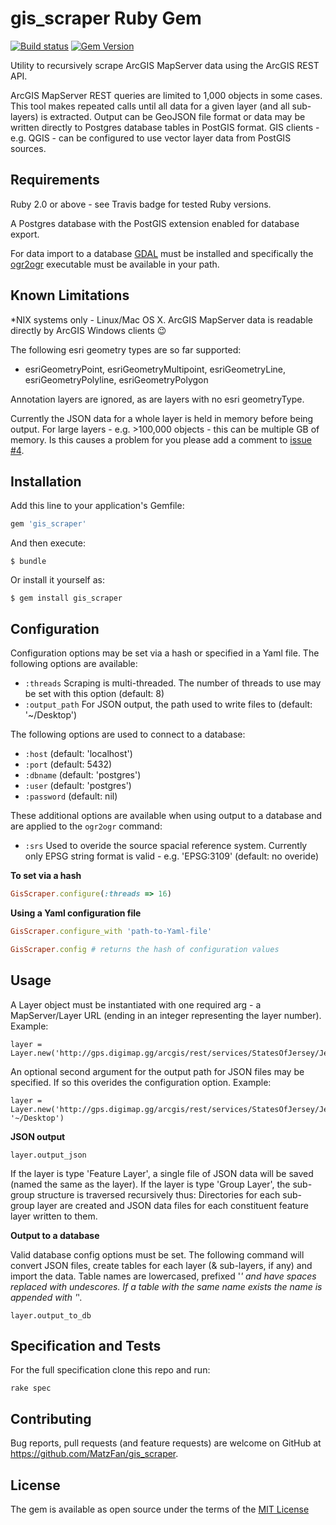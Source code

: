 # gis_scraper Ruby Gem
[![Build status](https://secure.travis-ci.org/MatzFan/gis_scraper.svg)](http://travis-ci.org/MatzFan/gis_scraper)
[![Gem Version](https://badge.fury.io/rb/gis_scraper.svg)](http://badge.fury.io/rb/gis_scraper)

Utility to recursively scrape ArcGIS MapServer data using the ArcGIS REST API.

ArcGIS MapServer REST queries are limited to 1,000 objects in some cases. This tool makes repeated calls until all data for a given layer (and all sub-layers) is extracted. Output can be GeoJSON file format or data may be written directly to Postgres database tables in PostGIS format. GIS clients - e.g. QGIS - can be configured to use vector layer data from PostGIS sources.

## Requirements

Ruby 2.0 or above - see Travis badge for tested Ruby versions.

A Postgres database with the PostGIS extension enabled for database export.

For data import to a database [GDAL](http://gdal.org) must be installed and specifically the [ogr2ogr](http://www.gdal.org/ogr2ogr.html) executable must be available in your path.

## Known Limitations

*NIX systems only - Linux/Mac OS X. ArcGIS MapServer data is readable directly by ArcGIS Windows clients 😉

The following esri geometry types are so far supported:

- esriGeometryPoint, esriGeometryMultipoint, esriGeometryLine, esriGeometryPolyline, esriGeometryPolygon

Annotation layers are ignored, as are layers with no esri geometryType.

Currently the JSON data for a whole layer is held in memory before being output. For large layers - e.g. >100,000 objects - this can be multiple GB of memory. Is this causes a problem for you please add a comment to [issue #4](https://github.com/MatzFan/gis_scraper/issues/4).

## Installation

Add this line to your application's Gemfile:

```ruby
gem 'gis_scraper'
```

And then execute:

    $ bundle

Or install it yourself as:

    $ gem install gis_scraper

## Configuration

Configuration options may be set via a hash or specified in a Yaml file. The following options are available:

- ```:threads``` Scraping is multi-threaded. The number of threads to use may be set with this option (default: 8)
- ```:output_path```    For JSON output, the path used to write files to (default: '~/Desktop')

The following options are used to connect to a database:

- ```:host``` (default: 'localhost')
- ```:port``` (default:  5432)
- ```:dbname``` (default: 'postgres')
- ```:user``` (default: 'postgres')
- ```:password``` (default: nil)

These additional options are available when using output to a database and are applied to the ```ogr2ogr``` command:

- ```:srs``` Used to overide the source spacial reference system. Currently only EPSG string format is valid - e.g. 'EPSG:3109' (default: no overide)

**To set via a hash**

```Ruby
GisScraper.configure(:threads => 16)
```

**Using a Yaml configuration file**

```Ruby
GisScraper.configure_with 'path-to-Yaml-file'
```

```Ruby
GisScraper.config # returns the hash of configuration values
```

## Usage

A Layer object must be instantiated with one required arg - a MapServer/Layer URL (ending in an integer representing the layer number). Example:

```
layer = Layer.new('http://gps.digimap.gg/arcgis/rest/services/StatesOfJersey/JerseyMappingOL/MapServer/0')
```

An optional second argument for the output path for JSON files may be specified. If so this overides the configuration option. Example:

```
layer = Layer.new('http://gps.digimap.gg/arcgis/rest/services/StatesOfJersey/JerseyMappingOL/MapServer/0', '~/Desktop')
```

**JSON output**

```
layer.output_json
```

If the layer is type 'Feature Layer', a single file of JSON data will be saved (named the same as the layer). If the layer is type 'Group Layer', the sub-group structure is traversed recursively thus: Directories for each sub-group layer are created and JSON data files for each constituent feature layer written to them.

**Output to a database**

Valid database config options must be set. The following command will convert JSON files, create tables for each layer (& sub-layers, if any) and import the data. Table names are lowercased, prefixed '_' and have spaces replaced with undescores. If a table with the same name exists the name is appended with '_'.

```
layer.output_to_db
```

## Specification and Tests

For the full specification clone this repo and run:

`rake spec`

## Contributing

Bug reports, pull requests (and feature requests) are welcome on GitHub at https://github.com/MatzFan/gis_scraper.

## License

The gem is available as open source under the terms of the [MIT License](http://opensource.org/licenses)
